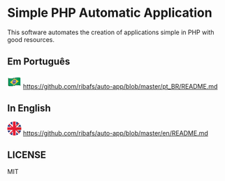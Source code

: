 # Simple PHP Automatic Application

This software automates the creation of applications simple in PHP with good resources.

## Em Português
![](images/brasil.png) https://github.com/ribafs/auto-app/blob/master/pt_BR/README.md

## In English
![](images/en.png) https://github.com/ribafs/auto-app/blob/master/en/README.md

## LICENSE
MIT
